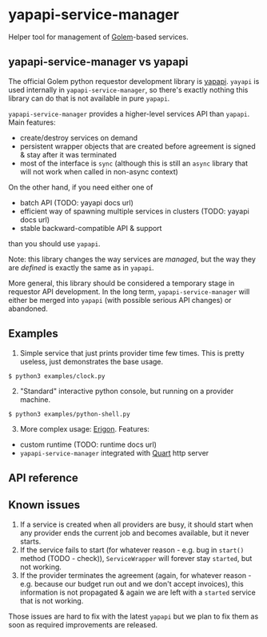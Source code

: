 # yapapi-service-manager

Helper tool for management of [Golem](https://handbook.golem.network/)-based services.

## yapapi-service-manager vs yapapi

The official Golem python requestor development library is [yapapi](https://github.com/golemfactory/yapapi).
`yayapi` is used internally in `yapapi-service-manager`, so there's exactly nothing this library can do that is not available in pure `yapapi`.

`yapapi-service-manager` provides a higher-level services API than `yapapi`. Main features:

* create/destroy services on demand
* persistent wrapper objects that are created before agreement is signed & stay after it was terminated
* most of the interface is `sync` (although this is still an `async` library that will not work when called in non-async context)

On the other hand, if you need either one of

* batch API (TODO: yayapi docs url)
* efficient way of spawning multiple services in clusters (TODO: yayapi docs url)
* stable backward-compatible API & support

than you should use `yapapi`.

Note: this library changes the way services are *managed*, but the way they are *defined* is exactly the same as in `yapapi`.

More general, this library should be considered a temporary stage in requestor API development.
In the long term, `yapapi-service-manager` will either be merged into `yapapi` (with possible serious API changes) or abandoned.


## Examples

1. Simple service that just prints provider time few times. This is pretty useless, just demonstrates the base usage.


```
$ python3 examples/clock.py
```

2. "Standard" interactive python console, but running on a provider machine.
   

```
$ python3 examples/python-shell.py
```

3.  More complex usage: [Erigon](https://github.com/golemfactory/yagna-service-erigon). Features:

* custom runtime (TODO: runtime docs url)
* `yapapi-service-manager` integrated with [Quart](https://pgjones.gitlab.io/quart/) http server
    

## API reference



## Known issues

1. If a service is created when all providers are busy, it should start when any provider ends the current job and becomes available, but it never starts.
2. If the service fails to start (for whatever reason - e.g. bug in `start()` method (TODO - check)), `ServiceWrapper` will forever stay `started`, but not working.
3. If the provider terminates the agreement (again, for whatever reason - e.g. because our budget run out and we don't accept invoices), this information is not propagated & again we are left with a `started` service that is not working.

Those issues are hard to fix with the latest `yapapi` but we plan to fix them as soon as required improvements are released.
